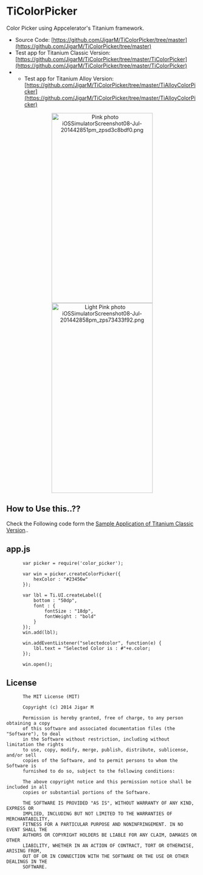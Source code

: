 TiColorPicker
=============

Color Picker using Appcelerator's Titanium framework.

* Source Code: [https://github.com/JigarM/TiColorPicker/tree/master](https://github.com/JigarM/TiColorPicker/tree/master)
* Test app for Titanium Classic Version: [https://github.com/JigarM/TiColorPicker/tree/master/TiColorPicker](https://github.com/JigarM/TiColorPicker/tree/master/TiColorPicker)
* * Test app for Titanium Alloy Version: [https://github.com/JigarM/TiColorPicker/tree/master/TiAlloyColorPicker](https://github.com/JigarM/TiColorPicker/tree/master/TiAlloyColorPicker)

<p align="center" >
<a href="http://s1282.photobucket.com/user/jigarm_0809/media/iOSSimulatorScreenshot08-Jul-201442851pm_zpsd3c8bdf0.png.html" target="_blank"><img src="http://i1282.photobucket.com/albums/a534/jigarm_0809/iOSSimulatorScreenshot08-Jul-201442851pm_zpsd3c8bdf0.png" border="0" alt="Pink photo iOSSimulatorScreenshot08-Jul-201442851pm_zpsd3c8bdf0.png" width="266" height="500"/></a>
<a href="http://s1282.photobucket.com/user/jigarm_0809/media/iOSSimulatorScreenshot08-Jul-201442858pm_zps73433f92.png.html" target="_blank"><img src="http://i1282.photobucket.com/albums/a534/jigarm_0809/iOSSimulatorScreenshot08-Jul-201442858pm_zps73433f92.png" border="0" alt="Light Pink photo iOSSimulatorScreenshot08-Jul-201442858pm_zps73433f92.png" width="266" height="500"/></a>
</p>


## How to Use this..??

Check the Following code form the [Sample Application of Titanium Classic Version](https://github.com/JigarM/TiColorPicker/tree/master/TiColorPicker)..

##  app.js

          var picker = require('color_picker');
          
          var win = picker.createColorPicker({
              hexColor : "#23456w"
          });
          
          var lbl = Ti.UI.createLabel({
              bottom : "50dp",
              font : {
                  fontSize : "18dp",
                  fontWeight : "bold"
              }
          });
          win.add(lbl);
          
          win.addEventListener("selectedcolor", function(e) {
              lbl.text = "Selected Color is : #"+e.color;
          });
          
          win.open();


## License

          The MIT License (MIT)
        
          Copyright (c) 2014 Jigar M
        
          Permission is hereby granted, free of charge, to any person obtaining a copy
          of this software and associated documentation files (the "Software"), to deal
          in the Software without restriction, including without limitation the rights
          to use, copy, modify, merge, publish, distribute, sublicense, and/or sell
          copies of the Software, and to permit persons to whom the Software is
          furnished to do so, subject to the following conditions:
          
          The above copyright notice and this permission notice shall be included in all
          copies or substantial portions of the Software.
          
          THE SOFTWARE IS PROVIDED "AS IS", WITHOUT WARRANTY OF ANY KIND, EXPRESS OR
          IMPLIED, INCLUDING BUT NOT LIMITED TO THE WARRANTIES OF MERCHANTABILITY,
          FITNESS FOR A PARTICULAR PURPOSE AND NONINFRINGEMENT. IN NO EVENT SHALL THE
          AUTHORS OR COPYRIGHT HOLDERS BE LIABLE FOR ANY CLAIM, DAMAGES OR OTHER
          LIABILITY, WHETHER IN AN ACTION OF CONTRACT, TORT OR OTHERWISE, ARISING FROM,
          OUT OF OR IN CONNECTION WITH THE SOFTWARE OR THE USE OR OTHER DEALINGS IN THE
          SOFTWARE.
